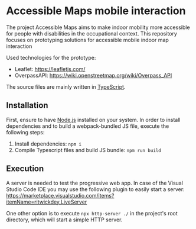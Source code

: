# Accessible Maps mobile interaction

The project Accessible Maps aims to make indoor mobility more accessible for people with disabilities in the
occupational context. This repository focuses on prototyping solutions for accessible mobile indoor map interaction

Used technologies for the prototype:

* Leaflet: https://leafletjs.com/
* OverpassAPI: https://wiki.openstreetmap.org/wiki/Overpass_API

The source files are mainly written in [TypeScript](https://www.typescriptlang.org/).

## Installation

First, ensure to have [Node.js](https://nodejs.org/en/) installed on your system. In order to install dependencies and
to build a webpack-bundled JS file, execute the following steps:

1. Install dependencies: `npm i`
2. Compile Typescript files and build JS bundle: `npm run build`

## Execution

A server is needed to test the progressive web app. In case of the Visual Studio Code IDE you may use the following
plugin to easily start a server:
https://marketplace.visualstudio.com/items?itemName=ritwickdey.LiveServer

One other option is to execute `npx http-server ./` in the project's root directory, which will start a simple HTTP server.
